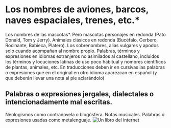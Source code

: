 # Los nombres de aviones, barcos, naves espaciales, trenes, etc.*
Los nombres de las mascotas*. Pero mascotas personajes en redonda (Pato Donald, Tom y Jerry). Animales clásicos en redonda (Bucéfalo, Cerbero, Rocinante, Babieca, Platero).
Los sobrenombres, alias vulgares y apodos solo cuando acompañan al nombre propio.
Palabras, términos y expresiones en idiomas extranjeros no asimilados al castellano, incluidos los términos y locuciones latinas de uso poco habitual y nombres científicos de plantas, animales, etc.
En traducciones deben ir en cursivas las palabras o expresiones que en el original en otro idioma aparezcan en español (y que deberán llevar una nota al pie aclarándolo)
## Palabras o expresiones jergales, dialectales o intencionadamente mal escritas.
Neologismos como contranovela o blogósfera. Notas musicales.
Palabras o expresiones usadas como metalenguaje.
![Un libro del internet ](https://images.epublibre.org/libros/78639.jpg)
